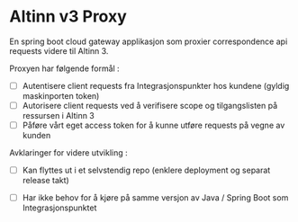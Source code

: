 # Altinn v3 Proxy
En spring boot cloud gateway applikasjon som proxier correspondence api requests videre til Altinn 3.

Proxyen har følgende formål :
- [ ] Autentisere client requests fra Integrasjonspunkter hos kundene (gyldig maskinporten token)
- [ ] Autorisere client requests ved å verifisere scope og tilgangslisten på ressursen i Altinn 3
- [ ] Påføre vårt eget access token for å kunne utføre requests på vegne av kunden

Avklaringer for videre utvikling :
- [ ] Kan flyttes ut i et selvstendig repo (enklere deployment og separat release takt)
- [ ] Har ikke behov for å kjøre på samme versjon av Java / Spring Boot som Integrasjonspunktet

